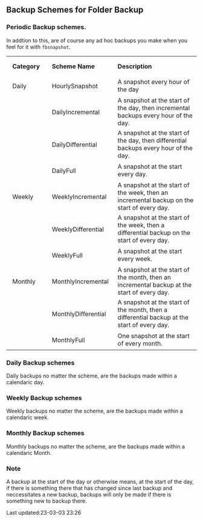 Backup Schemes for Folder Backup
--------------------------------------

### Periodic Backup schemes.

In addtion to this, are of course any ad hoc backups you
make when you feel for it with `fbsnapshot`.

<table>
	<tr>
		<th style="text-align:left;padding:1em;">Category</th>
		<th style="text-align:left;padding:1em;">Scheme Name</th>
		<th style="text-align:left;">Description</th>
	</tr>
	<tr> 
		<td style="text-align:left;padding:1em;">Daily</td>
		<td style="text-align:left;padding:1em;">HourlySnapshot</td>
		<td style="text-align:left;">A snapshot every hour of the day</td>
	</tr>
	<tr> 
		<td style="text-align:left;padding:1em;"></td>
		<td
		style="text-align:left;padding:1em;">DailyIncremental</td>
		<td style="text-align:left;">A snapshot at the start of the day, then incremental backups every hour of the day.</td>
	</tr>
	<tr> 
		<td style="text-align:left;padding:1em;"></td>
		<td
		style="text-align:left;padding:1em;">DailyDifferential</td>
		<td style="text-align:left;">A snapshot at the start of the day, then differential backups every hour of the day.</td>
	</tr>
	<tr> 
		<td style="text-align:left;padding:1em;"></td>
		<td style="text-align:left;padding:1em;">DailyFull</td>
		<td style="text-align:left;">A snapshot at the start  every day.</td>
	</tr>
	<tr> 
		<td style="text-align:left;padding:1em;">Weekly</td>
		<td
		style="text-align:left;padding:1em;">WeeklyIncremental</td>
		<td style="text-align:left;">A snapshot at the start of the week, then an incremental backup on the start of every day.</td>
	</tr>
	<tr> 
		<td style="text-align:left;padding:1em;"></td>
		<td
		style="text-align:left;padding:1em;">WeeklyDifferential</td>
		<td style="text-align:left;">A snapshot at the start of the week, then a differential backup on the start of every day.</td>
	</tr>
	<tr> 
		<td style="text-align:left;padding:1em;"></td>
		<td style="text-align:left;padding:1em;">WeeklyFull</td>
		<td style="text-align:left;">A snapshot at the start  every week.</td>
	</tr>
	<tr> 
		<td style="text-align:left;padding:1em;">Monthly</td>
		<td
		style="text-align:left;padding:1em;">MonthlyIncremental</td>
		<td style="text-align:left;">A snapshot at the start of the month, then an incremental backup at the start of every day.</td>
	</tr>
	<tr> 
		<td style="text-align:left;padding:1em;"></td>
		<td
		style="text-align:left;padding:1em;">MonthlyDifferential</td>
		<td style="text-align:left;">A snapshot at the start of the month, then a differential backup at the start of every day.</td>
	</tr>
	<tr> 
		<td style="text-align:left;padding:1em;"></td>
		<td style="text-align:left;padding:1em;">MonthlyFull</td>
		<td style="text-align:left;">One snapshot at the start
		of every month.</td>
	</tr>
</table>

### Daily Backup schemes

Daily backups no matter the scheme, are the backups made
within a calendaric day.

### Weekly Backup schemes

Weekly backups no matter the scheme, are the backups made
within a calendaric week.


### Monthly Backup schemes

Monthly backups no matter the scheme, are the backups made
within a calendaric Month.


### Note

A backup at the start of the day or otherwise means, at the
start of the day, if there is something there that has
changed since last backup and neccessitates a new backup,
backups will only be made if there is something new to
backup there.



  Last updated:23-03-03 23:26

